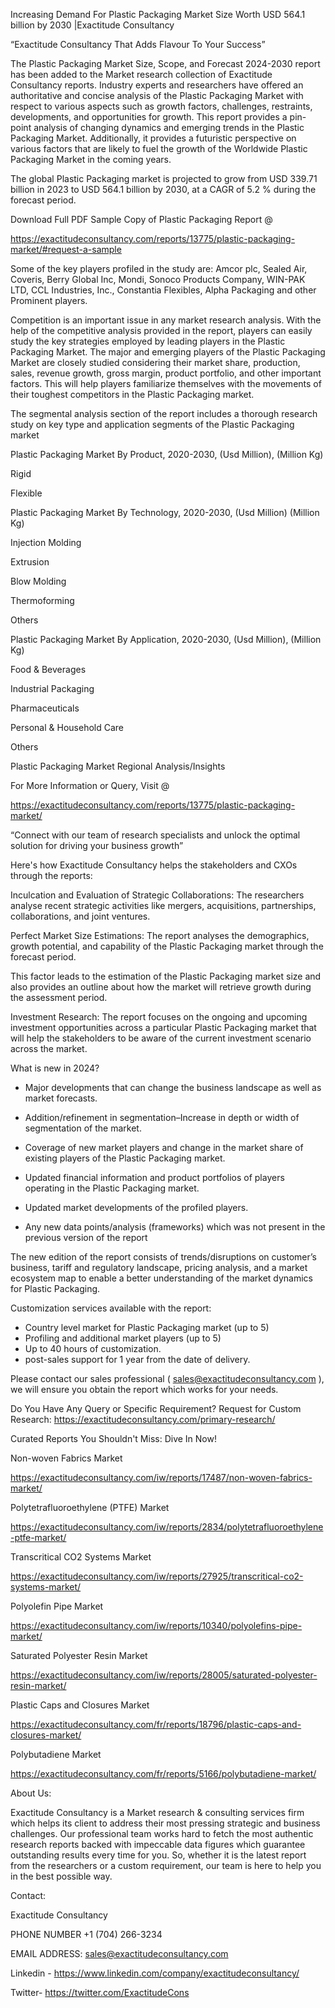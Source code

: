 Increasing Demand For Plastic Packaging Market Size Worth USD 564.1 billion by 2030 |Exactitude Consultancy

“Exactitude Consultancy That Adds Flavour To Your Success”

The Plastic Packaging Market Size, Scope, and Forecast 2024-2030 report has been added to the Market research collection of Exactitude Consultancy reports. Industry experts and researchers have offered an authoritative and concise analysis of the Plastic Packaging Market with respect to various aspects such as growth factors, challenges, restraints, developments, and opportunities for growth. This report provides a pin-point analysis of changing dynamics and emerging trends in the Plastic Packaging Market. Additionally, it provides a futuristic perspective on various factors that are likely to fuel the growth of the Worldwide Plastic Packaging Market in the coming years.

The global Plastic Packaging market is projected to grow from USD 339.71 billion in 2023 to USD 564.1 billion by 2030, at a CAGR of 5.2 % during the forecast period.

Download Full PDF Sample Copy of Plastic Packaging Report @

https://exactitudeconsultancy.com/reports/13775/plastic-packaging-market/#request-a-sample

Some of the key players profiled in the study are: Amcor plc, Sealed Air, Coveris, Berry Global Inc, Mondi, Sonoco Products Company, WIN-PAK LTD, CCL Industries, Inc., Constantia Flexibles, Alpha Packaging and other Prominent players.

Competition is an important issue in any market research analysis. With the help of the competitive analysis provided in the report, players can easily study the key strategies employed by leading players in the Plastic Packaging Market. The major and emerging players of the Plastic Packaging Market are closely studied considering their market share, production, sales, revenue growth, gross margin, product portfolio, and other important factors. This will help players familiarize themselves with the movements of their toughest competitors in the Plastic Packaging market.

The segmental analysis section of the report includes a thorough research study on key type and application segments of the Plastic Packaging market

Plastic Packaging Market By Product, 2020-2030, (Usd Million), (Million Kg)

Rigid

Flexible

Plastic Packaging Market By Technology, 2020-2030, (Usd Million) (Million Kg)

Injection Molding

Extrusion

Blow Molding

Thermoforming

Others

Plastic Packaging Market By Application, 2020-2030, (Usd Million), (Million Kg)

Food & Beverages

Industrial Packaging

Pharmaceuticals

Personal & Household Care

Others

Plastic Packaging Market Regional Analysis/Insights

For More Information or Query, Visit @

https://exactitudeconsultancy.com/reports/13775/plastic-packaging-market/

“Connect with our team of research specialists and unlock the optimal solution for driving your business growth”

Here's how Exactitude Consultancy helps the stakeholders and CXOs through the reports:

Inculcation and Evaluation of Strategic Collaborations: The researchers analyse recent strategic activities like mergers, acquisitions, partnerships, collaborations, and joint ventures.

Perfect Market Size Estimations: The report analyses the demographics, growth potential, and capability of the Plastic Packaging market through the forecast period.

This factor leads to the estimation of the Plastic Packaging market size and also provides an outline about how the market will retrieve growth during the assessment period.

Investment Research: The report focuses on the ongoing and upcoming investment opportunities across a particular Plastic Packaging market that will help the stakeholders to be aware of the current investment scenario across the market.

What is new in 2024?

- Major developments that can change the business landscape as well as market forecasts.

- Addition/refinement in segmentation–Increase in depth or width of segmentation of the market.

- Coverage of new market players and change in the market share of existing players of the Plastic Packaging market.

- Updated financial information and product portfolios of players operating in the Plastic Packaging  market.

- Updated market developments of the profiled players.

- Any new data points/analysis (frameworks) which was not present in the previous version of the report

The new edition of the report consists of trends/disruptions on customer’s business, tariff and regulatory landscape, pricing analysis, and a market ecosystem map to enable a better understanding of the market dynamics for Plastic Packaging.

Customization services available with the report:

- Country level market for Plastic Packaging market (up to 5)
- Profiling and additional market players (up to 5)
- Up to 40 hours of customization.
- post-sales support for 1 year from the date of delivery.

Please contact our sales professional ( sales@exactitudeconsultancy.com ),  we will ensure you obtain the report which works for your needs.

Do You Have Any Query or Specific Requirement? Request for Custom Research: https://exactitudeconsultancy.com/primary-research/

Curated Reports You Shouldn't Miss: Dive In Now!

Non-woven Fabrics Market

https://exactitudeconsultancy.com/iw/reports/17487/non-woven-fabrics-market/

Polytetrafluoroethylene (PTFE) Market

https://exactitudeconsultancy.com/iw/reports/2834/polytetrafluoroethylene-ptfe-market/

Transcritical CO2 Systems Market

https://exactitudeconsultancy.com/iw/reports/27925/transcritical-co2-systems-market/

Polyolefin Pipe Market

https://exactitudeconsultancy.com/iw/reports/10340/polyolefins-pipe-market/

Saturated Polyester Resin Market

https://exactitudeconsultancy.com/iw/reports/28005/saturated-polyester-resin-market/

Plastic Caps and Closures Market

https://exactitudeconsultancy.com/fr/reports/18796/plastic-caps-and-closures-market/

Polybutadiene Market

https://exactitudeconsultancy.com/fr/reports/5166/polybutadiene-market/

About Us:

Exactitude Consultancy is a Market research & consulting services firm which helps its client to address their most pressing strategic and business challenges. Our professional team works hard to fetch the most authentic research reports backed with impeccable data figures which guarantee outstanding results every time for you. So, whether it is the latest report from the researchers or a custom requirement, our team is here to help you in the best possible way.

Contact:

Exactitude Consultancy

PHONE NUMBER +1 (704) 266-3234

EMAIL ADDRESS: sales@exactitudeconsultancy.com

Linkedin - https://www.linkedin.com/company/exactitudeconsultancy/

Twitter- https://twitter.com/ExactitudeCons

